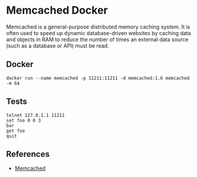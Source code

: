 # Memcached Docker

Memcached is a general-purpose distributed memory caching system. It is often used to speed up dynamic database-driven websites by caching data and objects in RAM to reduce the number of times an external data source (such as a database or API) must be read.

## Docker
```
docker run --name memcached -p 11211:11211 -d memcached:1.6 memcached -m 64
```

## Tests
```
telnet 127.0.1.1 11211
set foo 0 0 3
bar
get foo
quit
```

## References
- [Memcached](https://hub.docker.com/_/memcached)
